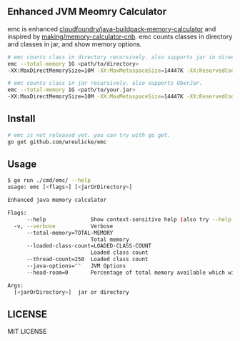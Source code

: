 ## Enhanced JVM Meomry Calculator

emc is enhanced [cloudfoundry/java-buildpack-memory-calculator](https://github.com/cloudfoundry/java-buildpack-memory-calculator) and inspired by [making/memory-calculator-cnb](https://github.com/making/memory-calculator-cnb).
emc counts classes in directory and classes in jar, and show memory options.



```bash
# emc counts class in directory recursively. also supports jar in directory.
emc --total-memory 1G <path/to/directory>
-XX:MaxDirectMemorySize=10M -XX:MaxMetaspaceSize=14447K -XX:ReservedCodeCacheSize=240M -Xmx266128K

# emc counts class in jar recursively. also supports UberJar.
emc --total-memory 1G <path/to/your.jar>
-XX:MaxDirectMemorySize=10M -XX:MaxMetaspaceSize=14447K -XX:ReservedCodeCacheSize=240M -Xmx266128K
```

## Install

```bash
# emc is not released yet. you can try with go get.
go get github.com/wreulicke/emc
```

## Usage

```bash
$ go run ./cmd/emc/ --help
usage: emc [<flags>] [<jarOrDirectory>]

Enhanced java memory calculator

Flags:
      --help              Show context-sensitive help (also try --help-long and --help-man).
  -v, --verbose           Verbose
      --total-memory=TOTAL-MEMORY  
                          Total memory
      --loaded-class-count=LOADED-CLASS-COUNT  
                          Loaded class count
      --thread-count=250  Loaded class count
      --java-options=""   JVM Options
      --head-room=0       Percentage of total memory available which will be left unallocated to cover JVM overhead

Args:
  [<jarOrDirectory>]  jar or directory
```

## LICENSE

MIT LICENSE